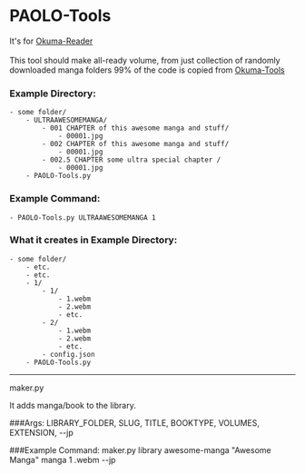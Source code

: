 # PAOLO-Tools
It's for [Okuma-Reader](https://github.com/DrMint/Okuma-Reader)<br><br>
This tool should make all-ready volume, from just collection of randomly downloaded manga folders
99% of the code is copied from [Okuma-Tools](https://github.com/DrMint/Okuma-Tools)

### Example Directory:
	- some folder/
		- ULTRAAWESOMEMANGA/
			- 001 CHAPTER of this awesome manga and stuff/
				- 00001.jpg
			- 002 CHAPTER of this awesome manga and stuff/
				- 00001.jpg
			- 002.5 CHAPTER some ultra special chapter /
				- 00001.jpg
		- PAOLO-Tools.py
		
### Example Command:
	- PAOLO-Tools.py ULTRAAWESOMEMANGA 1
	
### What it creates in Example Directory:
	- some folder/
		- etc.
		- etc.
		- 1/
			- 1/
				- 1.webm
				- 2.webm
				- etc.
			- 2/
				- 1.webm
				- 2.webm
				- etc.
			- config.json
		- PAOLO-Tools.py
			
____________________________________________________________________________________

maker.py

It adds manga/book to the library.

###Args:
LIBRARY_FOLDER, SLUG, TITLE, BOOKTYPE, VOLUMES, EXTENSION, --jp

###Example Command:
maker.py library awesome-manga "Awesome Manga" manga 1 .webm --jp


